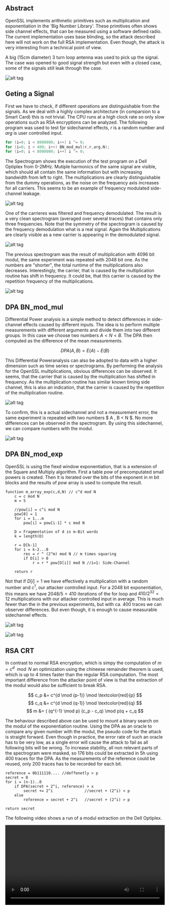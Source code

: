 ## Abstract
OpenSSL implements arithmetic primitives such as multiplication and exponentiation in the 'Big Number Library'.
These primitives often shows side channel effects, that can be measured using a software defined radio.
The current implementation uses base blinding, so the attack described here will not work on the full RSA implementation.
Even though, the attack is very interesting from a technical point of view.

A big (15cm diameter) 3 turn loop antenna was used to pick up the signal.
The case was opened to good signal strength but even with a closed case, some of the signals still leak through the case.

![alt tag](images/setup-pc.jpg)

## Geting a Signal
First we have to check, if different operations are distinguishable from the signals.
As we deal with a highly complex architecture (in comparsion to a Smart Card) this is not trivial.
The CPU runs at a high clock rate so only slow operations such as RSA encryptions can be analyzed.
The following program was used to test fpr sidechannel effects, $r$ is a random number and $arg$ is user controlled input.

```C
for (i=0; i < 8000000; i++) i ^= 0;
for (i=0; i < 400; i++) BN_mod_mul(r,r,arg,N);
for (i=0; i < 8000000; i++) i ^= 0;
```

The Spectrogram shows the execution of the test program on a Dell Optiplex from 0-2MHz.
Mutiple harmonics of the same signal are visible, which should all contain the same information but with increasing bandwidth from left to right.
The multiplications are clearly distinguishable from the dummy operations, as the noise on the frequency axis increases for all carriers.
This seems to be an example of frequency modulated side-channel leakage.

![alt tag](images/dell-mul-raw.jpg)

One of the carrieres was filtered and frequency demodulated.
The result is a very clean spectrogram (averaged over several traces) that contains only three frequencies.
Note that the symmetry of the spectrogram is caused by the frequency demodulation what is a real signal.
Again the Multiplications are clearly visible as a new carrier is appearing in the demodulated signal.

![alt tag](images/dell-mul-4096-mean.jpg)

The previous spectrogram was the result of multiplication with 4096 bit modul, the same experiment was repeated with 2048 bit one.
As the numbers are "shorter", the total runtime of the multiplications also decreases.
Interestingly, the carrier, that is caused by the multiplication routine has shift in frequency.
It could be, that this carrier is caused by the repetition frequency of the multiplications.

![alt tag](images/dell-mul-2048-mean.jpg)

## DPA BN_mod_mul

Differential Power analysis is a simple method to detect differences in side-channel effects caused by different inputs.
The idea is to perform multiple measurements with different arguments and divide them into two different groups.
In this case we choose two numbers $A < N < B$.
The DPA then computed as the difference of the mean measurements.

$$ DPA(A,B) = E(A)-E(B) $$

This Differential Poweranalysis can also be adopted to data with a higher dimension such as time series or spectrograms.
By performing the analysis for the OpenSSL multiplications, obvious differences can be observed.
It seems, that the carrier that is caused by the multiplication has shifted in frequency.
As the multiplication routine has similar known timing side channel, this is also an indication, that the carrier is caused by the repetition of the multiplication routine.

![alt tag](images/dell-mul-dpa-unequal.jpg)

To confirm, this is a actual sidechannel and not a measurement error, the same experiment is repeated with two numbers $ A , B < N $.
No more differences can be observed in the spectrogram.
By using this sidechannel, we can compare numbers with the modul.

![alt tag](images/dell-mul-dpa-equal.jpg)

## DPA BN_mod_exp

OpenSSL is using the fiexd window exponentiation, that is a extension of the Square and Multiply algorithm.
First a table $pow$ of precomputated small powers is created.
Then it is iterated over the bits of the exponent in $m$ bit blocks and the results of $pow$ array is used to compute the result.

```
function m_array_exp(c,d,N) // c^d mod N
    c = c mod N
    m = 5

    //pow[i] = c^i mod N
    pow[0] = 1
    for i = 1...m
        pow[i] = pow[i-1] * c mod N

    D = Fragmentation of d in m-Bit words
    k = length(D)

    r = D[k-1]
    for i = k-2...0
        res = r ^ (2^m) mod N // m times squaring
        if D[i] > 0
            r = r * pow[D[i]] mod N //i=1: Side-Channel

    return r
```

Not that if $D[i] = 1$ we have effectively a multiplication with a random number and $c ^ 1$, our attacker controlled input.
For a 2048 bit exponentiation, this means we have $2048/5 = 410$ iterations of the for loop and $410 / 2^{32} = 12$ multiplications with our attacker controlled input in average.
This is much fewer than the in the previous experiments, but with ca. 400 traces we can observer differences.
But even though, it is enough to cause measurable sidechannel effects.

![alt tag](images/dell-exp-unequal.jpg)

![alt tag](images/dell-exp-equal.jpg)

## RSA CRT
In contrast to normal RSA encryption, which is simpy the computation of $m = c ^ d \mod N$ an optimization using the chineese remainder theorem is used, which is up to 4 times faster than the regular RSA computation.
The most important difference from the attacker point of view is that the extraction of the modul would also be sufficient to break RSA.

$$ c_p &= c^{d \mod (p-1)} \mod \textcolor{red}{p} $$
$$ c_q &= c^{d \mod (q-1)} \mod \textcolor{red}{q} $$
$$ m &= ( (q^{-1} \mod p) (c_p - c_q) \mod p)q + c_q $$

The behaviour described above can be used to mount a binary search on the modul of the exponentiation routine.
Using the DPA as an oracle to compare any given number with the modul, the pseudo code for the attack is straight forward.
Even though in practice, the error rate of such an oracle has to be very low, as a single error will cause the attack to fail as all following bits will be wrong.
To increase stability, all non relevant parts of the spectrogram were masked, so 176 bits could be extracted in 5h using 400 traces for the DPA.
As the measurements of the reference could be reused, only 200 traces has to be recorded for each bit.


```
reference = 0b111110.... //deffenetly > p
secret = 0
for i = (n-1)..0
    if DPA(secret + 2^i, reference) > x
        secret += 2^i              //secret + (2^i) < p
    else
        reference = secret + 2^i   //secret + (2^i) > p

return secret
```

The following video shows a run of a modul extraction on the Dell Optiplex.

<video width="100%" controls>
  <source src="vid/crt-extract.mp4" type="video/mp4">
  Your browser does not support the video tag.
</video>


